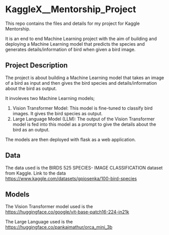 # KaggleX__Mentorship_Project
This repo contains the files and details for my project for Kaggle Mentorship.

It is an end to end Machine Learning project with the aim of building and deploying a Machine Learning model that predicts the species and generates details/information of bird when given a bird image.

## Project Description
The project is about building a Machine Learning model that takes an image of a bird as input and then gives the bird species and details/information about the bird as output.

It involeves two Machine Learning models;
1. Vision Transformer Model: This model is fine-tuned to classify bird images. It gives the bird species as output.
2. Large Language Model (LLM): The output of the Vision Transformer model is fed into this model as a prompt to give the details about the bird as an output.

The models are then deployed with flask as a web application.

## Data
The data used is the BIRDS 525 SPECIES- IMAGE CLASSIFICATION dataset from Kaggle. 
Link to the data https://www.kaggle.com/datasets/gpiosenka/100-bird-species

## Models
The Vision Transformer model used is the https://huggingface.co/google/vit-base-patch16-224-in21k 

The Large Language used is the https://huggingface.co/pankajmathur/orca_mini_3b


